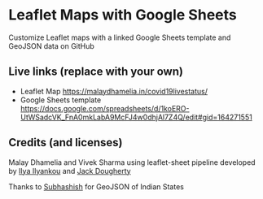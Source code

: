 # Leaflet Maps with Google Sheets
Customize Leaflet maps with a linked Google Sheets template and GeoJSON data on GitHub



## Live links (replace with your own)
- Leaflet Map https://malaydhamelia.in/covid19livestatus/
- Google Sheets template https://docs.google.com/spreadsheets/d/1koERO-UtWSadcVK_FnA0mkLabA9McFJ4w0dhjAl7Z4Q/edit#gid=164271551



## Credits (and licenses)
Malay Dhamelia and Vivek Sharma using leaflet-sheet pipeline developed by [Ilya Ilyankou](https://github.com/ilyankou) and [Jack Dougherty](https://github.com/jackdougherty) 

Thanks to [Subhashish](https://github.com/Subhash9325/GeoJson-Data-of-Indian-States/blob/master/Indian_States) for GeoJSON of Indian States
